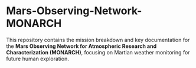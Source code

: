 # Mars-Observing-Network-MONARCH
This repository contains the mission breakdown and key documentation for the **Mars Observing Network for Atmospheric Research and Characterization (MONARCH)**, focusing on Martian weather monitoring for future human exploration.
